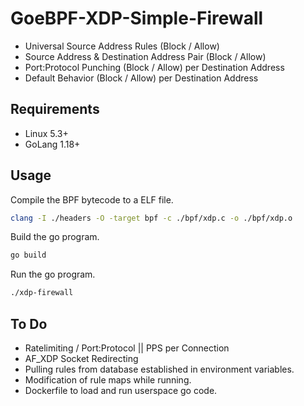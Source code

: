 # GoeBPF-XDP-Simple-Firewall
- Universal Source Address Rules (Block / Allow)
- Source Address & Destination Address Pair (Block / Allow)
- Port:Protocol Punching (Block / Allow) per Destination Address
- Default Behavior (Block / Allow) per Destination Address

## Requirements
- Linux 5.3+
- GoLang 1.18+

## Usage
Compile the BPF bytecode to a ELF file.
```bash
clang -I ./headers -O -target bpf -c ./bpf/xdp.c -o ./bpf/xdp.o
```
Build the go program.
```bash
go build
```
Run the go program.
```bash
./xdp-firewall
```

## To Do
- Ratelimiting / Port:Protocol || PPS per Connection
- AF_XDP Socket Redirecting
- Pulling rules from database established in environment variables.
- Modification of rule maps while running.
- Dockerfile to load and run userspace go code.
